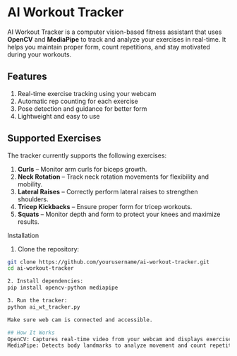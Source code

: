 # AI Workout Tracker
AI Workout Tracker is a computer vision-based fitness assistant that uses **OpenCV** and **MediaPipe** to track and analyze your exercises in real-time. It helps you maintain proper form, count repetitions, and stay motivated during your workouts.

## Features
1. Real-time exercise tracking using your webcam
2. Automatic rep counting for each exercise
3. Pose detection and guidance for better form
4. Lightweight and easy to use

## Supported Exercises
The tracker currently supports the following exercises:
1. **Curls** – Monitor arm curls for biceps growth.  
2. **Neck Rotation** – Track neck rotation movements for flexibility and mobility.  
3. **Lateral Raises** – Correctly perform lateral raises to strengthen shoulders.  
4. **Tricep Kickbacks** – Ensure proper form for tricep workouts.  
5. **Squats** – Monitor depth and form to protect your knees and maximize results.  

Installation
1. Clone the repository:
```bash
git clone https://github.com/yourusername/ai-workout-tracker.git
cd ai-workout-tracker

2. Install dependencies:
pip install opencv-python mediapipe

3. Run the tracker:
python ai_wt_tracker.py

Make sure web cam is connected and accessible.

## How It Works
OpenCV: Captures real-time video from your webcam and displays exercise feedback.
MediaPipe: Detects body landmarks to analyze movement and count repetitions.

